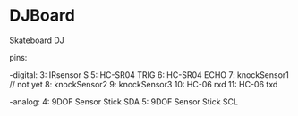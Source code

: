 # DJBoard
Skateboard DJ

pins: 

-digital: 
	3: IRsensor			 	S
	5: HC-SR04				TRIG 
	6: HC-SR04				ECHO
	7: knockSensor1 // not yet
	8: knockSensor2
	9: knockSensor3
	10: HC-06				rxd
	11: HC-06				txd

-analog:
	4: 9DOF Sensor Stick	SDA
	5: 9DOF Sensor Stick	SCL
